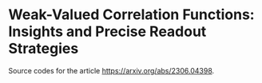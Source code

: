 # Weak-Valued Correlation Functions: Insights and Precise Readout Strategies

Source codes for the article https://arxiv.org/abs/2306.04398.

